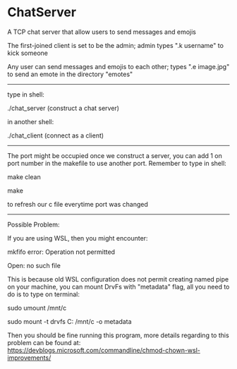 # ChatServer
A TCP chat server that allow users to send messages and emojis

The first-joined client is set to be the admin; admin types ".k username" to kick someone

Any user can send messages and emojis to each other; types ".e image.jpg" to send an emote in the directory "emotes"

---------------------------------------------------------------------------------

type in shell:

./chat_server (construct a chat server)

in another shell:

./chat_client (connect as a client)

------------------------------------------------------------------------------------

The port might be occupied once we construct a server, you can add 1 on port number in the makefile to use another port. Remember to type in shell:

make clean

make

to refresh our c file everytime port was changed

-------------------------------------------------------------------------------------
Possible Problem:

If you are using WSL, then you might encounter:

mkfifo error: Operation not permitted

Open: no such file

This is because old WSL configuration does not permit creating named pipe on your machine, you can mount DrvFs with "metadata" flag, all you need to do is to type on terminal:

sudo umount /mnt/c

sudo mount -t drvfs C: /mnt/c -o metadata

Then you should be fine running this program, more details regarding to this problem can be found at: https://devblogs.microsoft.com/commandline/chmod-chown-wsl-improvements/